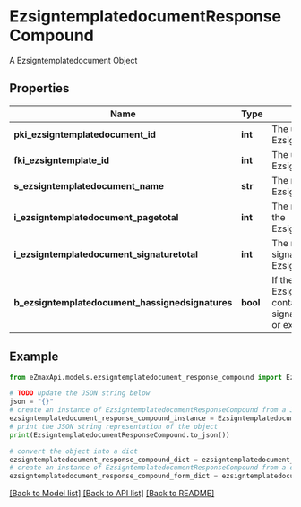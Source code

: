 # EzsigntemplatedocumentResponseCompound

A Ezsigntemplatedocument Object

## Properties

Name | Type | Description | Notes
------------ | ------------- | ------------- | -------------
**pki_ezsigntemplatedocument_id** | **int** | The unique ID of the Ezsigntemplatedocument | 
**fki_ezsigntemplate_id** | **int** | The unique ID of the Ezsigntemplate | 
**s_ezsigntemplatedocument_name** | **str** | The name of the Ezsigntemplatedocument. | 
**i_ezsigntemplatedocument_pagetotal** | **int** | The number of pages in the Ezsigntemplatedocument. | 
**i_ezsigntemplatedocument_signaturetotal** | **int** | The number of total signatures in the Ezsigntemplate. | 
**b_ezsigntemplatedocument_hassignedsignatures** | **bool** | If the Ezsigntemplatedocument contains signed signatures (From internal or external sources) | 

## Example

```python
from eZmaxApi.models.ezsigntemplatedocument_response_compound import EzsigntemplatedocumentResponseCompound

# TODO update the JSON string below
json = "{}"
# create an instance of EzsigntemplatedocumentResponseCompound from a JSON string
ezsigntemplatedocument_response_compound_instance = EzsigntemplatedocumentResponseCompound.from_json(json)
# print the JSON string representation of the object
print(EzsigntemplatedocumentResponseCompound.to_json())

# convert the object into a dict
ezsigntemplatedocument_response_compound_dict = ezsigntemplatedocument_response_compound_instance.to_dict()
# create an instance of EzsigntemplatedocumentResponseCompound from a dict
ezsigntemplatedocument_response_compound_form_dict = ezsigntemplatedocument_response_compound.from_dict(ezsigntemplatedocument_response_compound_dict)
```
[[Back to Model list]](../README.md#documentation-for-models) [[Back to API list]](../README.md#documentation-for-api-endpoints) [[Back to README]](../README.md)


